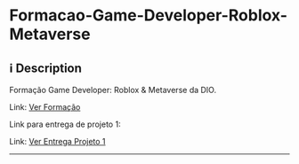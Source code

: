 # Formacao-Game-Developer-Roblox-Metaverse

## ℹ️ Description

Formação Game Developer: Roblox &amp; Metaverse da DIO. <br>

Link: [Ver Formação](https://web.dio.me/track/formacao-game-developer-roblox)

Link para entrega de projeto 1: <br>

Link: [Ver Entrega Projeto 1](https://www.roblox.com/games/15478367644/PORTFOLIO-Zombie-Survival-Game)

---
<!--
## 👁️‍🗨️ Preview
<p align="center" >
  <img width="100%" src="/repository-assets/gif01.gif" />
</p>

---

## 🛠️ **Technologies**

![HTML](https://img.shields.io/badge/-HTML-05122A?style=flat&logo=HTML5)&nbsp;
![CSS](https://img.shields.io/badge/-CSS-05122A?style=flat&logo=CSS3&logoColor=1572B6)&nbsp;
![JavaScript](https://img.shields.io/badge/-JavaScript-05122A?style=flat&logo=javascript)&nbsp;

---

## 📃 Credits to Larissa Kich

![YouTubeChannel](https://img.shields.io/badge/--05122A?style=flat&logo=youtube)&nbsp;
[Channel](https://www.youtube.com/@larissakich)<br>
![YouTubeVideo](https://img.shields.io/badge/--05122A?style=flat&logo=youtube)&nbsp;
[Tutorial Video](https://www.youtube.com/watch?v=GK0ok3ZCXwM&ab_channel=LarissaKich)<br>
-->

